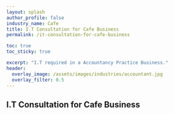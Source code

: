 ```yaml
---
layout: splash 
author_profile: false 
industry_name: Cafe
title: I.T Consultation for Cafe Business
permalink: /it-consultation-for-cafe-business

toc: true
toc_sticky: true

excerpt: "I.T required in a Accountancy Practice Business."
header:
  overlay_image: /assets/images/industries/accountant.jpg
  overlay_filter: 0.5 
---
```


## I.T Consultation for Cafe Business
